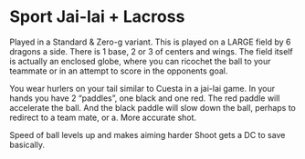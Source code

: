 # Sport Jai-lai + Lacross


Played in a Standard & Zero-g variant. This is played on a LARGE field by 6 dragons a side. There is 1 base, 2 or 3 of centers and wings. The field itself is actually an enclosed globe, where you can ricochet the ball to your teammate or in an attempt to score in the opponents goal.

You wear hurlers on your tail similar to Cuesta in a jai-lai game. In your hands you have 2 “paddles”, one black and one red. The red paddle will accelerate the ball. And the black paddle will slow down the ball, perhaps to redirect to a team mate, or a. More accurate shot.


Speed of ball levels up and makes aiming harder
Shoot gets a DC to save basically.
